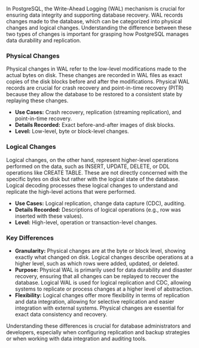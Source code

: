 In PostgreSQL, the Write-Ahead Logging (WAL) mechanism is crucial for ensuring data integrity and supporting database recovery. WAL records changes made to the database, which can be categorized into physical changes and logical changes. Understanding the difference between these two types of changes is important for grasping how PostgreSQL manages data durability and replication.

### Physical Changes

Physical changes in WAL refer to the low-level modifications made to the actual bytes on disk. These changes are recorded in WAL files as exact copies of the disk blocks before and after the modifications. Physical WAL records are crucial for crash recovery and point-in-time recovery (PITR) because they allow the database to be restored to a consistent state by replaying these changes.

- **Use Cases:** Crash recovery, replication (streaming replication), and point-in-time recovery.
- **Details Recorded:** Exact before-and-after images of disk blocks.
- **Level:** Low-level, byte or block-level changes.

### Logical Changes

Logical changes, on the other hand, represent higher-level operations performed on the data, such as INSERT, UPDATE, DELETE, or DDL operations like CREATE TABLE. These are not directly concerned with the specific bytes on disk but rather with the logical state of the database. Logical decoding processes these logical changes to understand and replicate the high-level actions that were performed.

- **Use Cases:** Logical replication, change data capture (CDC), auditing.
- **Details Recorded:** Descriptions of logical operations (e.g., row was inserted with these values).
- **Level:** High-level, operation or transaction-level changes.

### Key Differences

- **Granularity:** Physical changes are at the byte or block level, showing exactly what changed on disk. Logical changes describe operations at a higher level, such as which rows were added, updated, or deleted.
- **Purpose:** Physical WAL is primarily used for data durability and disaster recovery, ensuring that all changes can be replayed to recover the database. Logical WAL is used for logical replication and CDC, allowing systems to replicate or process changes at a higher level of abstraction.
- **Flexibility:** Logical changes offer more flexibility in terms of replication and data integration, allowing for selective replication and easier integration with external systems. Physical changes are essential for exact data consistency and recovery.

Understanding these differences is crucial for database administrators and developers, especially when configuring replication and backup strategies or when working with data integration and auditing tools.
